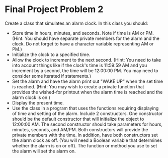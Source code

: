 # Final Project Problem 2

Create a class that simulates an alarm clock. In this class you should:

- Store time in hours, minutes, and seconds. Note if time is AM or PM. (Hint: You should have
separate private members for the alarm and the clock. Do not forget to have a character
variable representing AM or PM.)
- Initialize the clock to a specified time.
- Allow the clock to increment to the next second. (Hint: You need to take into account things
like if the clock's time is 11:59:59 AM and you increment by a second, the time will be
12:00:00 PM. You may need to consider some iterated if statements.)
- Set the alarm and have the alarm print out "WAKE UP" when the set time is reached. (Hint: You may wish to create a private function that provides the wished-for printout when the alarm time is reached and the alarm clock is on.)
- Display the present time.
- Use the class in a program that uses the functions requiring displaying of time and setting of the alarm.
Include 2 constructors. One constructor should be the default constructor that will initialize the object to 12:00:00 AM. The second constructor should take parameters for hours, minutes, seconds, and AM/PM. Both constructors will provide the private members with the time. In addition, have both constructors set the alarm clock as off. (You will need a Boolean variable that determines whether the alarm is on or off). The function or method you use to set the alarm will set the alarm on.